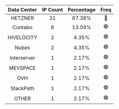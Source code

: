 | Data Center | IP Count | Percentage | Freq |
|:------------:|:--------:|:-----------:|:-----:|
| HETZNER | 31 | 67.39% | 🔴 |
| Contabo | 6 | 13.04% | 🟢 |
| HIVELOCITY | 2 | 4.35% | 🟢 |
| Nubes | 2 | 4.35% | 🟢 |
| Interserver | 1 | 2.17% | 🟢 |
| MEVSPACE | 1 | 2.17% | 🟢 |
| OVH | 1 | 2.17% | 🟢 |
| StackPath | 1 | 2.17% | 🟢 |
| OTHER | 1 | 2.17% | 🟢 |